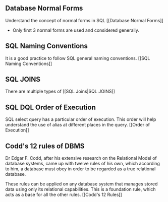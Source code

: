 ## Database Normal Forms
Understand the concept of normal forms in SQL [[Database Normal Forms]]
- Only first 3 normal forms are used and considered generally.

## SQL Naming Conventions
It is a good practice to follow SQL general naming conventions.
[[SQL Naming Conventions]]

## SQL JOINS
There are multiple types of [[SQL Joins|SQL JOINS]]

## SQL DQL Order of Execution
SQL select query has a particular order of execution. This order will help understand the use of alias at different places in the query. [[Order of Execution]]

## Codd's 12 rules of DBMS
Dr Edgar F. Codd, after his extensive research on the Relational Model of database systems, came up with twelve rules of his own, which according to him, a database must obey in order to be regarded as a true relational database.

These rules can be applied on any database system that manages stored data using only its relational capabilities. This is a foundation rule, which acts as a base for all the other rules.
[[Codd's 12 Rules]]

